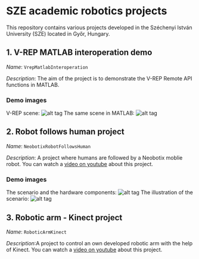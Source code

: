 # SZE academic robotics projects

This repository contains various projects developed in the Széchenyi István University (SZE) located in Győr, Hungary.

## 1. V-REP MATLAB interoperation demo
*Name*: `VrepMatlabInteroperation`

*Description*: The aim of the project is to demonstrate the V-REP Remote API functions in MATLAB.

### Demo images
V-REP scene:
![alt tag](http://www.sze.hu/~herno/robotics/vrep_matlab_01.png)
The same scene in MATLAB:
![alt tag](http://www.sze.hu/~herno/robotics/vrep_matlab_02.png)

## 2. Robot follows human project
*Name*: `NeobotixRobotFollowsHuman`

*Description*: A project where humans are followed by a Neobotix moblie robot. You can watch a [video on youtube](https://youtu.be/Tj8SWQQrw-A) about this project.


### Demo images
The scenario and the hardware components:
![alt tag](http://www.sze.hu/~herno/robotics/KinectNeobotixScene1.png)
The illustration of the scenario:
![alt tag](http://www.sze.hu/~herno/robotics/RobotFollowsHuman.png)

## 3. Robotic arm - Kinect project
*Name*: `RoboticArmKinect`

*Description*:A project to control an own developed robotic arm with the help of Kinect. You can watch a [video on youtube](https://youtu.be/tiSzojabtLc) about this project.

